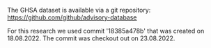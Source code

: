 The GHSA dataset is available via a git repository: https://github.com/github/advisory-database

For this research we used commit '18385a478b' that was created on 18.08.2022.
The commit was checkout out on 23.08.2022.
